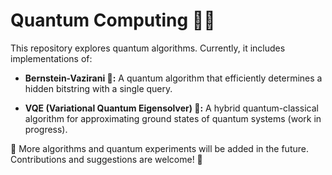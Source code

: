 # Quantum Computing 🚀🔬
This repository explores quantum algorithms. Currently, it includes implementations of:

* **Bernstein-Vazirani 🏹:** A quantum algorithm that efficiently determines a hidden bitstring with a single query.

* **VQE (Variational Quantum Eigensolver) 🔬:** A hybrid quantum-classical algorithm for approximating ground states of quantum systems (work in progress).

📌 More algorithms and quantum experiments will be added in the future. Contributions and suggestions are welcome! 🚀
